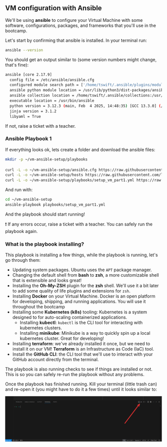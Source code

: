 ## VM configuration with Ansible

We'll be using **ansible** to configure your Virtual Machine with some software, configurations, packages, and frameworks that you'll use in the bootcamp.

Let's start by confirming that ansible is installed. In your terminal run:

```bash
ansible --version
```

You should get an output similar to (some version numbers might change, that's fine):

```bash
ansible [core 2.17.9]
  config file = /etc/ansible/ansible.cfg
  configured module search path = ['/home/tswift/.ansible/plugins/modules', '/usr/share/ansible/plugins/modules']
  ansible python module location = /usr/lib/python3/dist-packages/ansible
  ansible collection location = /home/tswift/.ansible/collections:/usr/share/ansible/collections
  executable location = /usr/bin/ansible
  python version = 3.12.3 (main, Feb  4 2025, 14:48:35) [GCC 13.3.0] (/usr/bin/python3)
  jinja version = 3.1.2
  libyaml = True
```

If not, raise a ticket with a teacher.

### Ansible Playbook 1

If everything looks ok, lets create a folder and download the ansible files:

```bash
mkdir -p ~/vm-ansible-setup/playbooks

curl -L -o ~/vm-ansible-setup/ansible.cfg https://raw.githubusercontent.com/lewagon/data-engineering-setup/lorcanrae/automated-setup/automation/vm-ansible-setup/ansible.cfg
curl -L -o ~/vm-ansible-setup/hosts https://raw.githubusercontent.com/lewagon/data-engineering-setup/lorcanrae/automated-setup/automation/vm-ansible-setup/hosts
curl -L -o ~/vm-ansible-setup/playbooks/setup_vm_part1.yml https://raw.githubusercontent.com/lewagon/data-engineering-setup/lorcanrae/automated-setup/automation/vm-ansible-setup/playbooks/setup_vm_part1.yml
```

And run with:

```bash
cd ~/vm-ansible-setup
ansible-playbook playbooks/setup_vm_part1.yml
```

And the playbook should start running!

❗ If any errors occur, raise a ticket with a teacher. You can safely run the playbook again.

### What is the playbook installing?

This playbook is installing a few things, while the playbook is running, let's go through them:
- Updating system packages. Ubuntu uses the `APT` package manager.
- Changing the default shell from **bash** to **zsh**, a more customizable shell that is extensible and looks great!
- Installing the **Oh-My-ZSH** plugin for the **zsh** shell. We'll use it a bit later to add some quality of life plugins and extensions for `zsh`.
- Installing **Docker** on your Virtual Machine. Docker is an open platform for developing, shipping, and running applications. You will use it throughout the bootcamp
- Installing some **Kubernetes (k8s)** tooling: Kubernetes is a system designed to for auto-scaling containerized applications.
    - Installing **kubectl**: `kubectl` is the CLI tool for interacting with kubernetes clusters.
    - Installing **minikube**: Minikube is a way to quickly spin up a local kubernetes cluster. Great for developing!
- Installing **terraform**: we've already installed it once, but we need to install it on our VM! **Terraform** is an Infrastructure as Code (IaC) tool.
- Install the **GitHub CLI**: the CLI tool that we'll use to interact with your GitHub account directly from the terminal.

The playbook is also running checks to see if things are installed or not. This is so you can safely re-run the playbook without any problems.

Once the playbook has finished running. Kill your terminal (little trash can) and re-open it (you might have to do it a few times) until it looks similar to:

![](/images/vscode_after_ansible1.png)
